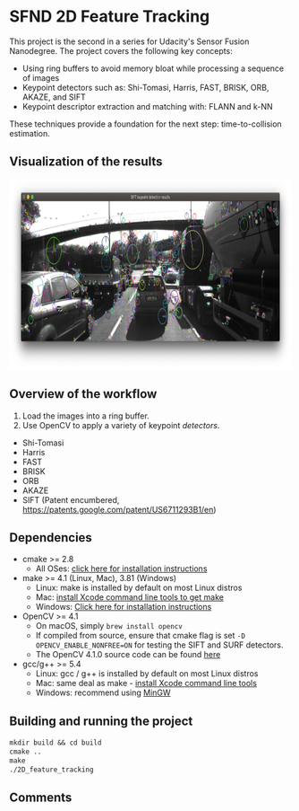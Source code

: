 # SFND 2D Feature Tracking

This project is the second in a series for Udacity's Sensor Fusion Nanodegree. The project covers the following key concepts:

- Using ring buffers to avoid memory bloat while processing a sequence of images
- Keypoint detectors such as: Shi-Tomasi, Harris, FAST, BRISK, ORB, AKAZE, and SIFT
- Keypoint descriptor extraction and matching with: FLANN and k-NN

These techniques provide a foundation for the next step: time-to-collision estimation.

## Visualization of the results
<img src="images/sift-keypoints.png" width="903" height="339" />

## Overview of the workflow
1. Load the images into a ring buffer. 
1. Use OpenCV to apply a variety of keypoint _detectors_.
  - Shi-Tomasi
  - Harris
  - FAST
  - BRISK
  - ORB
  - AKAZE
  - SIFT (Patent encumbered, https://patents.google.com/patent/US6711293B1/en)
<!-- 1. Use FLANN and kNN to improve on the brute force matching of keypoint _descriptors_. -->
<!-- 1. Finally, run these algorithms in various combinations to compare performance benchmarks.  -->

## Dependencies
* cmake >= 2.8
  * All OSes: [click here for installation instructions](https://cmake.org/install/)
* make >= 4.1 (Linux, Mac), 3.81 (Windows)
  * Linux: make is installed by default on most Linux distros
  * Mac: [install Xcode command line tools to get make](https://developer.apple.com/xcode/features/)
  * Windows: [Click here for installation instructions](http://gnuwin32.sourceforge.net/packages/make.htm)
* OpenCV >= 4.1
  * On macOS, simply `brew install opencv`
  * If compiled from source, ensure that cmake flag is set `-D OPENCV_ENABLE_NONFREE=ON` for testing the SIFT and SURF detectors.
  * The OpenCV 4.1.0 source code can be found [here](https://github.com/opencv/opencv/tree/4.1.0)
* gcc/g++ >= 5.4
  * Linux: gcc / g++ is installed by default on most Linux distros
  * Mac: same deal as make - [install Xcode command line tools](https://developer.apple.com/xcode/features/)
  * Windows: recommend using [MinGW](http://www.mingw.org/)

## Building and running the project
```
mkdir build && cd build
cmake ..
make
./2D_feature_tracking
```

## Comments
